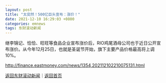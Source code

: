 ```yaml
---
layout: post
title: "太突然！500亿巨头宣布：涨价！"
date: 2021-12-10 16:29:03 +0800
categories: emnews
tags: 东财滚动新闻
---
```


继李锦记、恰恰、旺旺等食品企业宣布涨价后，RIO鸡尾酒母公司也于近日公开宣布涨价。从今年12月25日，也就是圣诞节开始，旗下主要产品价格最高将上调10%。

<http://finance.eastmoney.com/news/1354,202112102210075131.html>

[返回东财滚动新闻](//finews.withounder.com/emnews/)｜[返回首页](//finews.withounder.com/)
